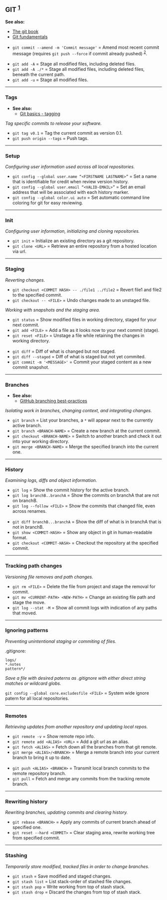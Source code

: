 
## GIT <sup>[1]</sup>

**See also:**
  - [The git book](https://git-scm.com/book/en/v2)
  - [Git fundamentals](https://git-scm.com/docs)
<br><br>
- `git commit --amend -m 'Commit message'` = Amend most recent commit message (requires `git push --force` if commit already pushed) <sup>[2]</sup>.
<br><br>
- `git add -A` = Stage all modified files, including deleted files.
- `git add -A ./*` = Stage all modified files, including deleted files, beneath the current path.
- `git add -u` = Stage all modified files.

---
### Tags

- **See also:**
  - [Git basics - tagging](https://git-scm.com/book/en/v2/Git-Basics-Tagging)

*Tag specific commits to release your software.*

- `git tag v0.1`           = Tag the current commit as version 0.1.
- `git push origin --tags` = Push tags.

---
### Setup

*Configuring user information used across all local repositories.*

- `git config --global user.name “<FIRSTNAME LASTNAME>”` = Set a name that is identifiable for credit when review version history.
- `git config --global user.email “<VALID-EMAIL>”`       = Set an email address that will be associated with each history marker.
- `git config --global color.ui auto`                    = Set automatic command line coloring for git for easy reviewing.

---
### Init

*Configuring user information, initializing and cloning repositories.*

- `git init`        = Initialize an existing directory as a git repository.
- `git clone <URL>` = Retrieve an entire repository from a hosted location via url.

---
### Staging

*Reverting changes.*

- `git checkout <COMMIT HASH> -- ./file1 ../file2` = Revert file1 and file2 to the specified commit.
- `git checkout -- <FILE>`                         = Undo changes made to an unstaged file.

*Working with snapshots and the staging area.*

- `git status`                = Show modified files in working directory, staged for your next commit.
- `git add <FILE>`            = Add a file as it looks now to your next commit (stage).
- `git reset <FILE>`          = Unstage a file while retaining the changes in working directory.
<br><br>
- `git diff`                  = Diff of what is changed but not staged.
- `git diff --staged`         = Diff of what is staged but not yet commited.
- `git commit -m '<MESSAGE>'` = Commit your staged content as a new commit snapshot.

---
### Branches

- **See also:**
  - [GitHub branching best-practices](https://nvie.com/posts/a-successful-git-branching-model/)

*Isolating work in branches, changing context, and integrating changes.*

- `git branch`                 = List your branches, a `*` will appear next to the currently active branch.
- `git branch <BRANCH-NAME>`   = Create a new branch at the current commit.
- `git checkout <BRANCH-NAME>` = Switch to another branch and check it out into your working directory.
- `git merge <BRANCH-NAME>`    = Merge the specified branch into the current one.

---
### History

*Examining logs, diffs and object information.*

- `git log`                    = Show the commit history for the active branch.
- `git log branchB..branchA`   = Show the commits on branchA that are not on branchB.
- `git log --follow <FILE>`    = Show the commits that changed file, even across renames.
<br><br>
- `git diff branchB...branchA` = Show the diff of what is in branchA that is not in branchB.
- `git show <COMMIT-HASH>`     = Show any object in git in human-readable format.
- `git checkout <COMMIT-HASH>` = Checkout the repository at the specified commit.

---
### Tracking path changes

*Versioning file removes and path changes.*

- `git rm <FILE>`                    = Delete the file from project and stage the removal for commit.
- `git mv <CURRENT-PATH> <NEW-PATH>` = Change an existing file path and stage the move.
- `git log --stat -M`                = Show all commit logs with indication of any paths that moved.

---
### Ignoring patterns

*Preventing unintentional staging or commiting of files.*

.gitignore:
```
logs/
*.notes
pattern*/
```
*Save a file with desired paterns as .gitignore with either direct string matches or wildcard globs.*

`git config --global core.excludesfile <FILE>` = System wide ignore patern for all local repositories.

---
### Remotes

*Retrieving updates from another repository and updating local repos.*

- `git remote -v`                = Show remote repo info.
- `git remote add <ALIAS> <URL>` = Add a git url as an alias.
- `git fetch <ALIAS>`            = Fetch down all the branches from that git remote.
- `git merge <ALIAS>/<BRANCH>`   = Merge a remote branch into your current branch to bring it up to date.
<br><br>
- `git push <ALIAS> <BRANCH>`    = Transmit local branch commits to the remote repository branch.
- `git pull`                     = Fetch and merge any commits from the tracking remote branch.

---
### Rewriting history

*Rewriting branches, updating commits and clearing history.*

- `git rebase <BRANCH>`       = Apply any commits of current branch ahead of specified one.
- `git reset --hard <COMMIT>` = Clear staging area, rewrite working tree from specified commit.

---
### Stashing

*Temporarily store modified, tracked files in order to change branches.*

- `git stash`      = Save modified and staged changes.
- `git stash list` = List stack-order of stashed file changes.
- `git stash pop`  = Write working from top of stash stack.
- `git stash drop` = Discard the changes from top of stash stack.

[1]: https://education.github.com/git-cheat-sheet-education.pdf
[2]: https://linuxize.com/post/change-git-commit-message/
